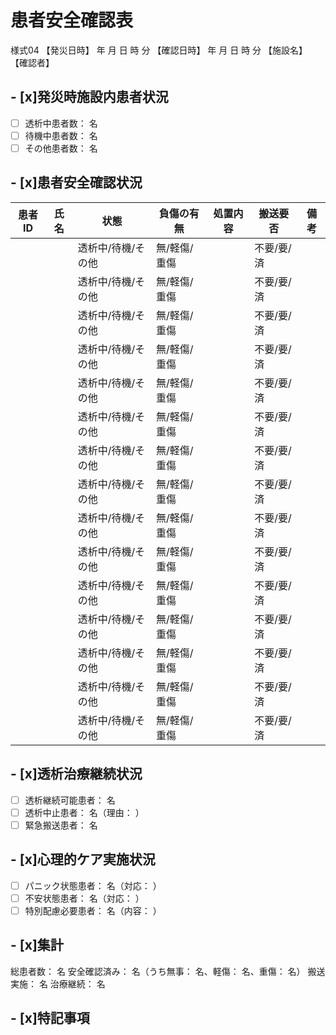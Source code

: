 # 患者安全確認表
様式04
【発災日時】      年    月    日    時    分
【確認日時】      年    月    日    時    分
【施設名】                                        
【確認者】                                        
## - [x]発災時施設内患者状況
- [ ] 透析中患者数：        名
- [ ] 待機中患者数：        名
- [ ] その他患者数：        名
## - [x]患者安全確認状況
| 患者ID | 氏名 | 状態 | 負傷の有無 | 処置内容 | 搬送要否 | 備考 |
| --- | --- | --- | --- | --- | --- | --- |
|  |  | 透析中/待機/その他 | 無/軽傷/重傷 |  | 不要/要/済 |  |
|  |  | 透析中/待機/その他 | 無/軽傷/重傷 |  | 不要/要/済 |  |
|  |  | 透析中/待機/その他 | 無/軽傷/重傷 |  | 不要/要/済 |  |
|  |  | 透析中/待機/その他 | 無/軽傷/重傷 |  | 不要/要/済 |  |
|  |  | 透析中/待機/その他 | 無/軽傷/重傷 |  | 不要/要/済 |  |
|  |  | 透析中/待機/その他 | 無/軽傷/重傷 |  | 不要/要/済 |  |
|  |  | 透析中/待機/その他 | 無/軽傷/重傷 |  | 不要/要/済 |  |
|  |  | 透析中/待機/その他 | 無/軽傷/重傷 |  | 不要/要/済 |  |
|  |  | 透析中/待機/その他 | 無/軽傷/重傷 |  | 不要/要/済 |  |
|  |  | 透析中/待機/その他 | 無/軽傷/重傷 |  | 不要/要/済 |  |
|  |  | 透析中/待機/その他 | 無/軽傷/重傷 |  | 不要/要/済 |  |
|  |  | 透析中/待機/その他 | 無/軽傷/重傷 |  | 不要/要/済 |  |
|  |  | 透析中/待機/その他 | 無/軽傷/重傷 |  | 不要/要/済 |  |
|  |  | 透析中/待機/その他 | 無/軽傷/重傷 |  | 不要/要/済 |  |
|  |  | 透析中/待機/その他 | 無/軽傷/重傷 |  | 不要/要/済 |  |

## - [x]透析治療継続状況
- [ ] 透析継続可能患者：      名
- [ ] 透析中止患者：          名（理由：                        ）
- [ ] 緊急搬送患者：          名
## - [x]心理的ケア実施状況
- [ ] パニック状態患者：      名（対応：                        ）
- [ ] 不安状態患者：          名（対応：                        ）
- [ ] 特別配慮必要患者：      名（内容：                        ）
## - [x]集計
総患者数：            名
安全確認済み：        名（うち無事：    名、軽傷：    名、重傷：    名）
搬送実施：            名
治療継続：            名
## - [x]特記事項
